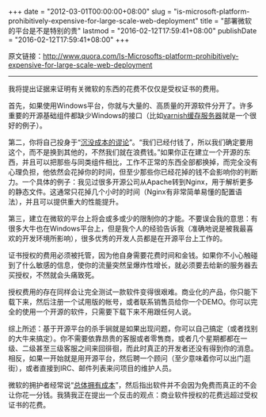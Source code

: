 +++
date = "2012-03-01T00:00:00+08:00"
slug = "is-microsoft-platform-prohibitively-expensive-for-large-scale-web-deployment"
title = "部署微软的平台是不是特别的贵"
lastmod = "2016-02-12T17:59:41+08:00"
publishDate = "2016-02-12T17:59:41+08:00"
+++

原文链接：<http://www.quora.com/Is-Microsofts-platform-prohibitively-expensive-for-large-scale-web-deployment>

***

我将提出证据来证明有关微软的东西的花费不仅仅是受权证书的费用。

首先，如果使用Windows平台，你就与大量的、高质量的开源软件分开了。许多重要的开源基础组件都缺少Windows的接口（比如[varnish缓存服务器](https://en.wikipedia.org/wiki/Varnish_%28software%29)就是一个很好的例子）。

第二，你将自己投身于“[沉没成本的谬论](https://en.wikipedia.org/wiki/Sunk_costs)”。“我们已经付钱了，所以我们确定要用这个，而不是换到其他的，不然我们就在浪费钱。”如果你正在建立一个开源的东西，并且可以把那些与同类组件相比，工作不正常的东西全部都换掉，而完全没有心理负担，他依然会花掉你的时间，但至少那些你已经花掉的钱不会影响你的判断力。一个具体的例子：我见过很多开源公司从Apache转到Nginx，用于解析更多的静态文件。这通常只花掉几个小时的时间（Nginx有非常简单易懂的配置语法），并且可以提供重大的性能提升。

第三，建立在微软的平台上将会或多或少的限制你的才能。不要误会我的意思：有很多大牛也在Windows平台上，但是我个人的经验告诉我（准确地说是被我最喜欢的开发环境所影响），很多优秀的开发人员都是在开源平台上工作的。

证书授权的费用必须被托管，因为他自身需要花费时间和金钱。如果你不小心触碰到了什么敏感的信息，使你的流量突然呈爆炸性增长，就必须要去给新的服务器去买授权，不然就会头痛致死。

授权费用的存在同样会让完全测试一款软件变得很艰难。商业化的产品，你只能下载下来，然后注册一个试用版的帐号，或者联系销售员给你一个DEMO。你可以完全的使用一个开源的软件，只需要下载下来不用跟任何人说。

综上所述：基于开源平台的杀手锏就是如果出现问题，你可以自己搞定（或者找别的大牛来搞定）。你不需要依靠昂贵的客服或者零售商，或者几个星期都都在一级、二级甚至三级客服之间来回徘徊，而此时真正的开发者还没有得到你的消息。相反，如果一开始就是用开源平台，然后聘一个顾问（至少意味着你可以出门逛街），或者直接到IRC、邮件列表来问项目的维护人员。

微软的拥护者经常说“[总体拥有成本](http://en.wikipedia.org/wiki/Total_cost_of_ownership)”，然后指出软件并不会因为免费而真正的不会让你花一分钱。我猜我正在提出一个反击的观点：商业软件授权的花费远超过受权证书的花费。
